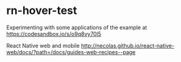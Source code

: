 # rn-hover-test

Experimenting with some applications of the example at https://codesandbox.io/s/o9q8vy70l5

React Native web and mobile http://necolas.github.io/react-native-web/docs/?path=/docs/guides-web-recipes--page
